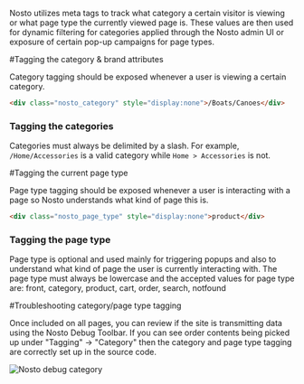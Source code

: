 Nosto utilizes meta tags to track what category a certain visitor is viewing or what page type the currently viewed page is. These values are then used for dynamic filtering for categories applied through the Nosto admin UI or exposure of certain pop-up campaigns for page types.  

#Tagging the category & brand attributes

Category tagging should be exposed whenever a user is viewing a certain category. 
```html
<div class="nosto_category" style="display:none">/Boats/Canoes</div>
```

### Tagging the categories

Categories must always be delimited by a slash. For example, `/Home/Accessories` is a valid category while `Home > Accessories` is not.

#Tagging the current page type

Page type tagging should be exposed whenever a user is interacting with a page so Nosto understands what kind of page this is. 
```html
<div class="nosto_page_type" style="display:none">product</div>
```

### Tagging the page type

Page type is optional and used mainly for triggering popups and also to understand what kind of page the user is currently interacting with. The page type must always be lowercase and the accepted values for page type are: front, category, product, cart, order, search, notfound

#Troubleshooting category/page type tagging

Once included on all pages, you can review if the site is transmitting data using the Nosto Debug Toolbar. If you can see order contents being picked up under "Tagging" → "Category" then the category and page type tagging are correctly set up in the source code.

![Nosto debug category ](https://nosto-campaign-assets.s3.amazonaws.com/images/nosto-debug-toolbar-category.png)
